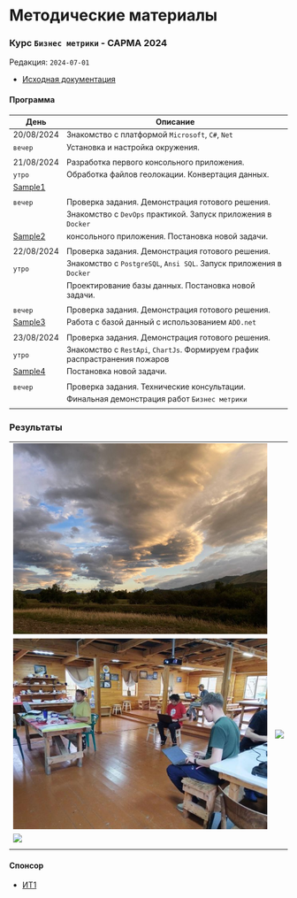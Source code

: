 # Методические материалы
### Курс `Бизнес метрики` - САРМА 2024

Редакция: `2024-07-01`

- [Исходная документация](Docs)

#### Программа

| День                | Описание                                                       |
|---------------------|----------------------------------------------------------------|
| 20/08/2024          | Знакомство с платформой `Microsoft`, `C#`, `Net`               |
| `вечер`             | Установка и настройка окружения.                               |
| | |
| 21/08/2024          | Разработка первого консольного приложения.                     |
| `утро`              | Обработка файлов геолокации. Конвертация данных.               |
|[Sample1](Sample1)   |                                                                |
| | |
| `вечер`             | Проверка задания. Демонстрация готового решения.                |
|                     | Знакомство с `DevOps` практикой. Запуск приложения в `Docker`   |
|[Sample2](Sample2)   | консольного приложения. Постановка новой задачи.                |
| | |
| 22/08/2024          | Проверка задания. Демонстрация готового решения.                |
| `утро`              | Знакомство с `PostgreSQL`, `Ansi SQL`. Запуск приложения в `Docker` |
|                     | Проектирование базы данных. Постановка новой задачи.            |
| | | 
| `вечер`             | Проверка задания. Демонстрация готового решения.                |
|[Sample3](Sample3)   | Работа с базой данный с использованием `ADO.net`                |
| | |                                  
| 23/08/2024          | Проверка задания. Демонстрация готового решения.                 |
| `утро`              | Знакомство с `RestApi`, `ChartJs`. Формируем график распрастранения пожаров  |
[Sample4](Sample4)    | Постановка новой задачи.                                         |
| | | 
| `вечер`             | Проверка задания. Технические консультации.                      |
|                     | Финальная демонстрация работ `Бизнес метрики`                    |
| | |
 
### Результаты

|               |                |
|---------------|----------------|
| ![](./_Images/2.png) |  |
| ![](./_Images/2.jpeg) | ![](./_Images/1.png) |
| ![](./_Images/3.png) |  |
| | | 

#### Спонсор
- [ИТ1](https://www.it-one.ru/)

 


